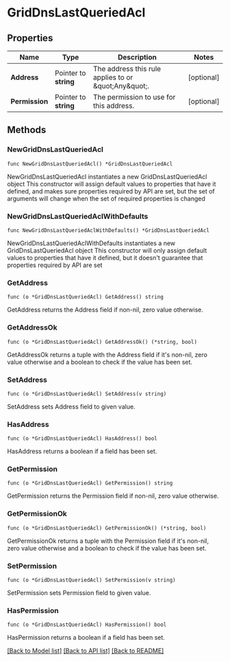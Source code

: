 # GridDnsLastQueriedAcl

## Properties

Name | Type | Description | Notes
------------ | ------------- | ------------- | -------------
**Address** | Pointer to **string** | The address this rule applies to or \&quot;Any\&quot;. | [optional] 
**Permission** | Pointer to **string** | The permission to use for this address. | [optional] 

## Methods

### NewGridDnsLastQueriedAcl

`func NewGridDnsLastQueriedAcl() *GridDnsLastQueriedAcl`

NewGridDnsLastQueriedAcl instantiates a new GridDnsLastQueriedAcl object
This constructor will assign default values to properties that have it defined,
and makes sure properties required by API are set, but the set of arguments
will change when the set of required properties is changed

### NewGridDnsLastQueriedAclWithDefaults

`func NewGridDnsLastQueriedAclWithDefaults() *GridDnsLastQueriedAcl`

NewGridDnsLastQueriedAclWithDefaults instantiates a new GridDnsLastQueriedAcl object
This constructor will only assign default values to properties that have it defined,
but it doesn't guarantee that properties required by API are set

### GetAddress

`func (o *GridDnsLastQueriedAcl) GetAddress() string`

GetAddress returns the Address field if non-nil, zero value otherwise.

### GetAddressOk

`func (o *GridDnsLastQueriedAcl) GetAddressOk() (*string, bool)`

GetAddressOk returns a tuple with the Address field if it's non-nil, zero value otherwise
and a boolean to check if the value has been set.

### SetAddress

`func (o *GridDnsLastQueriedAcl) SetAddress(v string)`

SetAddress sets Address field to given value.

### HasAddress

`func (o *GridDnsLastQueriedAcl) HasAddress() bool`

HasAddress returns a boolean if a field has been set.

### GetPermission

`func (o *GridDnsLastQueriedAcl) GetPermission() string`

GetPermission returns the Permission field if non-nil, zero value otherwise.

### GetPermissionOk

`func (o *GridDnsLastQueriedAcl) GetPermissionOk() (*string, bool)`

GetPermissionOk returns a tuple with the Permission field if it's non-nil, zero value otherwise
and a boolean to check if the value has been set.

### SetPermission

`func (o *GridDnsLastQueriedAcl) SetPermission(v string)`

SetPermission sets Permission field to given value.

### HasPermission

`func (o *GridDnsLastQueriedAcl) HasPermission() bool`

HasPermission returns a boolean if a field has been set.


[[Back to Model list]](../README.md#documentation-for-models) [[Back to API list]](../README.md#documentation-for-api-endpoints) [[Back to README]](../README.md)


